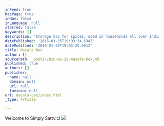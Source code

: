 ```yaml
---
inFeed: true
hasPage: true
inNav: false
inLanguage: null
starred: false
keywords: []
description: 'Storage box for spices, used in households all over India'
datePublished: '2016-01-25T19:03:34.634Z'
dateModified: '2016-01-25T19:03:26.661Z'
title: Masala Box
author: []
sourcePath: _posts/2016-01-25-masala-box.md
published: true
authors: []
publisher:
  name: null
  domain: null
  url: null
  favicon: null
url: masala-box/index.html
_type: Article

---
```

Welcome to Simply Sattvic!
![](https://s3-us-west-2.amazonaws.com/the-grid-img/p/beca103182cf846e325e7297266e57d8ad39672d.jpg)